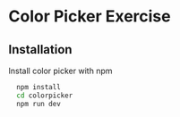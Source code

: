 # Color Picker Exercise
## Installation

Install color picker with npm

```bash
  npm install
  cd colorpicker
  npm run dev
```
